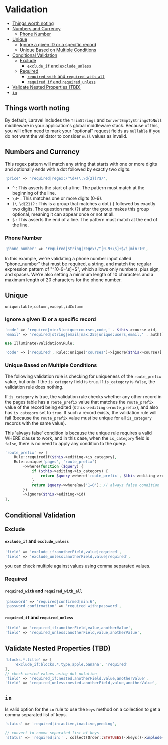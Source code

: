 # Validation

- [Things worth noting](#things-worth-noting)
- [Numbers and Currency](#numbers-and-currency)
  - [Phone Number](#phone-number)
- [Unique](#unique)
  - [Ignore a given ID or a specific record](#ignore-a-given-id-or-a-specific-record)
  - [Unique Based on Multiple Conditions](#unique-based-on-multiple-conditions)
- [Conditional Validation](#conditional-validation)
  - [Exclude](#exclude)
    - [`exclude_if` and `exclude_unless`](#exclude_if-and-exclude_unless)
  - [Required](#required)
    - [`required_with` and `required_with_all`](#required_with-and-required_with_all)
    - [`required_if` and `required_unless`](#required_if-and-required_unless)
- [Validate Nested Properties (TBD)](#validate-nested-properties-tbd)
- [`in`](#in)

## Things worth noting

By default, Laravel includes the `TrimStrings` and `ConvertEmptyStringsToNull` middleware in your
application's global middleware stack. Because of this, you will often need to mark your "optional"
request fields as `nullable` if you do not want the validator to consider `null` values as invalid.


## Numbers and Currency

This regex pattern will match any string that starts with one or more digits and optionally ends
with a dot followed by exactly two digits.

```php
'price' => 'required|regex:/^\d+(\.\d{2})?$/',
```

- `^` : This asserts the start of a line. The pattern must match at the beginning of the line.
- `\d+` : This matches one or more digits (0-9).
- `(\.\d{2})?` : This is a group that matches a dot (.) followed by exactly two digits. The
  question mark (?) after the group makes this group optional, meaning it can appear once or not
  at all.
- `$` : This asserts the end of a line. The pattern must match at the end of the line.

### Phone Number

```php
'phone_number' => 'required|string|regex:/^[0-9+\s]+$/i|min:10',
```

In this example, we're validating a phone number input called "phone_number" that must be required, a string, and match the regular expression pattern of "^[0-9+\s]+$", which allows only numbers, plus sign, and spaces. We're also setting a minimum length of 10 characters and a maximum length of 20 characters for the phone number.

## Unique

`unique:table,column,except,idColumn`

### Ignore a given ID or a specific record

```php
'code' => 'required|min:3|unique:courses,code,' . $this->course->id,
'email' => 'required|string|email|max:255|unique:users,email,' . auth()->user()->id,
```

```php
use Illuminate\Validation\Rule;

'code' => ['required', Rule::unique('courses')->ignore($this->course)],
```

### Unique Based on Multiple Conditions

The following validation rule is checking for uniqueness of the `route_prefix`
value, but only if the `is_category` field is `true`. If `is_category` is
`false`, the validation rule does nothing.

If `is_category` is true, the validation rule checks whether any other record
in the pages table has a `route_prefix` value that matches the `route_prefix`
value of the record being edited (`$this->editing->route_prefix`), and also
has `is_category` set to `true`. If such a record exists, the validation rule
will fail (because the `route_prefix` value must be unique for all
`is_category` records with the same value).

This 'always false' condition is because the unique rule requires a valid
WHERE clause to work, and in this case, when the `is_category` field is
`false`, there is no need to apply any condition to the query.

```php
'route_prefix' => [
    Rule::requiredIf($this->editing->is_category),
    Rule::unique('pages', 'route_prefix')
        ->where(function ($query) {
            if ($this->editing->is_category) {
                return $query->where('route_prefix', $this->editing->route_prefix);
            }
            return $query->whereRaw('1=0'); // always false condition
        })
        ->ignore($this->editing->id)
],
```

## Conditional Validation

### Exclude

#### `exclude_if` and `exclude_unless`

```php
'field' => 'exclude_if:anotherField,value|required',
'field' => 'exclude_unless:anotherField,value|required',
```
you can check multiple against values using comma separated values.

### Required

#### `required_with` and `required_with_all`

```php
'password' => 'required|confirmed|min:6',
'password_confirmation' => 'required_with:password',
```

#### `required_if` and `required_unless`
```php
'field' => 'required_if:anotherField,value,anotherValue',
'field' => 'required_unless:anotherField,value,anotherValue',
```

## Validate Nested Properties (TBD)

```php
'blocks.*.title' => [
    'exclude_if:blocks.*.type,apple,banana', 'required'
],
// check nested values using dot notation
'field' => 'required_if:nested.anotherField,value,anotherValue',
'field' => 'required_unless:nested.anotherField,value,anotherValue',
```


## `in`

Is valid option for the `in` rule to use the `keys` method on a collection to get a comma separated list of keys.

```php
'status' => 'required|in:active,inactive,pending',
```

```php
// convert to comma separated list of keys
'status' => 'required|in:' . collect(Order::STATUSES)->keys()->implode(','),
```
